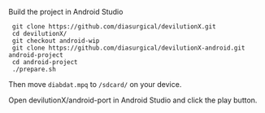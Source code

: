 Build the project in Android Studio

```
 git clone https://github.com/diasurgical/devilutionX.git
 cd devilutionX/
 git checkout android-wip
 git clone https://github.com/diasurgical/devilutionX-android.git android-project
 cd android-project
 ./prepare.sh
```

Then move `diabdat.mpq` to `/sdcard/` on your device.

Open devilutionX/android-port in Android Studio and click the play button.
